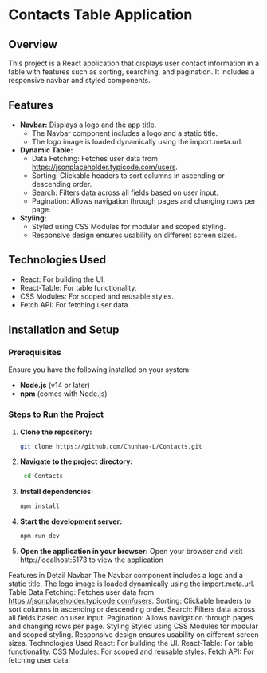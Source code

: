 # Contacts Table Application

## Overview
This project is a React application that displays user contact information in a table with features such as sorting, searching, and pagination. It includes a responsive navbar and styled components.

## Features
- **Navbar:** Displays a logo and the app title.
  - The Navbar component includes a logo and a static title.
  - The logo image is loaded dynamically using the import.meta.url.
- **Dynamic Table:** 
  - Data Fetching: Fetches user data from https://jsonplaceholder.typicode.com/users.
  - Sorting: Clickable headers to sort columns in ascending or descending order.
  - Search: Filters data across all fields based on user input.
  - Pagination: Allows navigation through pages and changing rows per page.
- **Styling:**
  - Styled using CSS Modules for modular and scoped styling.
  - Responsive design ensures usability on different screen sizes.

## Technologies Used
- React: For building the UI.
- React-Table: For table functionality.
- CSS Modules: For scoped and reusable styles.
- Fetch API: For fetching user data.

## Installation and Setup

### Prerequisites
Ensure you have the following installed on your system:
- **Node.js** (v14 or later)
- **npm** (comes with Node.js)

### Steps to Run the Project
1. **Clone the repository:**
   ```bash
   git clone https://github.com/Chunhao-L/Contacts.git

2. **Navigate to the project directory:**
   ```bash
    cd Contacts

3. **Install dependencies:**
   ```bash
   npm install

4. **Start the development server:**
   ```bash
   npm run dev

5. **Open the application in your browser:**
    Open your browser and visit http://localhost:5173 to view the application

Features in Detail
Navbar
The Navbar component includes a logo and a static title.
The logo image is loaded dynamically using the import.meta.url.
Table
Data Fetching: Fetches user data from https://jsonplaceholder.typicode.com/users.
Sorting: Clickable headers to sort columns in ascending or descending order.
Search: Filters data across all fields based on user input.
Pagination: Allows navigation through pages and changing rows per page.
Styling
Styled using CSS Modules for modular and scoped styling.
Responsive design ensures usability on different screen sizes.
Technologies Used
React: For building the UI.
React-Table: For table functionality.
CSS Modules: For scoped and reusable styles.
Fetch API: For fetching user data.